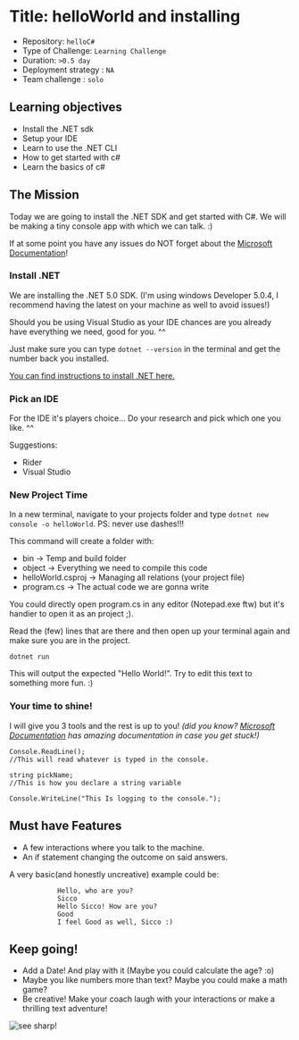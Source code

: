 # Title: helloWorld and installing

- Repository: `helloC#`
- Type of Challenge: `Learning Challenge`
- Duration: `>0.5 day`
- Deployment strategy : `NA`
- Team challenge : `solo`

## Learning objectives
- Install the .NET sdk
- Setup your IDE
- Learn to use the .NET CLI
- How to get started with c#
- Learn the basics of c#

## The Mission
Today we are going to install the .NET SDK and get started with C#. 
We will be making a tiny console app with which we can talk. :)

If at some point you have any issues do NOT forget about the [Microsoft Documentation](https://docs.microsoft.com/)!

### Install .NET
We are installing the .NET 5.0 SDK. (I'm using windows Developer 5.0.4, I recommend having the latest on your machine as well to avoid issues!)

Should you be using Visual Studio as your IDE chances are you already have everything we need, good for you. ^^

Just make sure you can type ``dotnet --version`` in the terminal and get the number back you installed. 

[You can find instructions to install .NET here.](https://docs.microsoft.com/en-us/dotnet/core/sdk#acquiring-the-net-sdk)


### Pick an IDE
For the IDE it's players choice... Do your research and pick which one you like. ^^

Suggestions: 
 - Rider
 - Visual Studio

### New Project Time
In a new terminal, navigate to your projects folder and type ``dotnet new console -o helloWorld``. PS: never use dashes!!!

This command will create a folder with:
 - bin -> Temp and build folder
 - object -> Everything we need to compile this code
 - helloWorld.csproj -> Managing all relations (your project file)
 - program.cs -> The actual code we are gonna write

You could directly open program.cs in any editor (Notepad.exe ftw) but it's handier to open it as an project ;).

Read the (few) lines that are there and then open up your terminal again and make sure you are in the project.

 ``dotnet run``

This will output the expected "Hello World!". Try to edit this text to something more fun. :)

### Your time to shine!
I will give you 3 tools and the rest is up to you! *(did you know? [Microsoft Documentation](https://docs.microsoft.com/) has amazing documentation in case you get stuck!)*

```
Console.ReadLine(); 
//This will read whatever is typed in the console. 
```

```
string pickName; 
//This is how you declare a string variable 
```

```
Console.WriteLine("This Is logging to the console."); 
```

## Must have Features
- A few interactions where you talk to the machine.
- An if statement changing the outcome on said answers.

A very basic(and honestly uncreative) example could be:
```
            Hello, who are you?
            Sicco
            Hello Sicco! How are you?
            Good
            I feel Good as well, Sicco :)
```

## Keep going!
- Add a Date! And play with it (Maybe you could calculate the age? :o)
- Maybe you like numbers more than text? Maybe you could make a math game?
- Be creative! Make your coach laugh with your interactions or make a thrilling text adventure!


![see sharp!](https://media.giphy.com/media/KB7Moe2Oj0BXeDjvDp/giphy.gif)